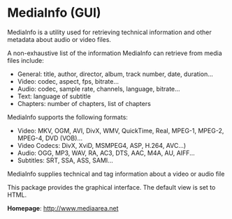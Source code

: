 MediaInfo (GUI)
===============

MediaInfo is a utility used for retrieving technical information and other
metadata about audio or video files.

A non-exhaustive list of the information MediaInfo can retrieve from media files include:
 * General: title, author, director, album, track number, date, duration...
 * Video: codec, aspect, fps, bitrate...
 * Audio: codec, sample rate, channels, language, bitrate...
 * Text: language of subtitle
 * Chapters: number of chapters, list of chapters

MediaInfo supports the following formats:
 * Video: MKV, OGM, AVI, DivX, WMV, QuickTime, Real, MPEG-1, MPEG-2, MPEG-4, DVD (VOB)...
 * Video Codecs: DivX, XviD, MSMPEG4, ASP, H.264, AVC...)
 * Audio: OGG, MP3, WAV, RA, AC3, DTS, AAC, M4A, AU, AIFF...
 * Subtitles: SRT, SSA, ASS, SAMI...

MediaInfo supplies technical and tag information about a video or audio file

This package provides the graphical interface. The default view is set to HTML.


**Homepage**: http://www.mediaarea.net

